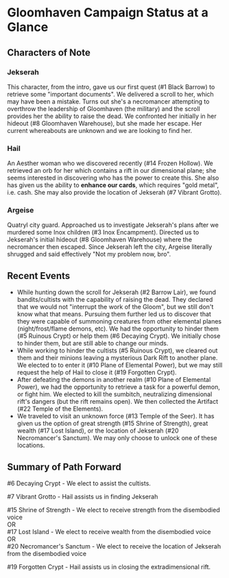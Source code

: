 # Gloomhaven Campaign Status at a Glance
## Characters of Note
### Jekserah
This character, from the intro, gave us our first quest (#1 Black Barrow) to retrieve some "important documents". We delivered a scroll to her, which may have been a mistake. Turns out she's a necromancer attempting to overthrow the leadership of Gloomhaven (the military) and the scroll provides her the ability to raise the dead. We confronted her initially in her hideout (#8 Gloomhaven Warehouse), but she made her escape. Her current whereabouts are unknown and we are looking to find her.

### Hail
An Aesther woman who we discovered recently (#14 Frozen Hollow). We retrieved an orb for her which contains a rift in our dimensional plane; she seems interested in discovering who has the power to create this. She also has given us the ability to **enhance our cards**, which requires "gold metal", i.e. cash. She may also provide the location of Jekserah (#7 Vibrant Grotto).

### Argeise
Quatryl city guard. Approached us to investigate Jekserah's plans after we murdered some Inox children (#3 Inox Encampment). Directed us to Jekserah's initial hideout (#8 Gloomhaven Warehouse) where the necromancer then escaped. Since Jekserah left the city, Argeise literally shrugged and said effectively "Not my problem now, bro".

## Recent Events
* While hunting down the scroll for Jekserah (#2 Barrow Lair), we found bandits/cultists with the capability of raising the dead.  They declared that we would not "interrupt the work of the Gloom", but we still don't know what that means. Pursuing them further led us to discover that they were capable of summoning creatures from other elemental planes (night/frost/flame demons, etc). We had the opportunity to hinder them (#5 Ruinous Crypt) or help them (#6 Decaying Crypt). We initially chose to hinder them, but are still able to change our minds.
* While working to hinder the cultists (#5 Ruinous Crypt), we cleared out them and their minions leaving a mysterious Dark Rift to another plane. We elected to to enter it (#10 Plane of Elemental Power), but we may still request the help of Hail to close it (#19 Forgotten Crypt).
* After defeating the demons in another realm (#10 Plane of Elemental Power), we had the opportunity to retrieve a task for a powerful demon, or fight him. We elected to kill the sumbitch, neutralizing dimensional rift's dangers (but the rift remains open). We then collected the Artifact (#22 Temple of the Elements).
* We traveled to visit an unknown force (#13 Temple of the Seer). It has given us the option of great strength (#15 Shrine of Strength), great wealth (#17 Lost Island), or the location of Jekserah (#20 Necromancer's Sanctum). We may only choose to unlock one of these locations.

## Summary of Path Forward
#6 Decaying Crypt - We elect to assist the cultists.

#7 Vibrant Grotto - Hail assists us in finding Jekserah

#15 Shrine of Strength - We elect to receive strength from the disembodied voice\
OR\
#17 Lost Island - We elect to receive wealth from the disembodied voice\
OR\
#20 Necromancer's Sanctum - We elect to receive the location of Jekserah from the disembodied voice

#19 Forgotten Crypt - Hail assists us in closing the extradimensional rift.

